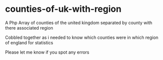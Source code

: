 # counties-of-uk-with-region
A Php Array of counties of the united kingdom separated by county with there associated region

Cobbled together as i needed to know which counties were in which region of england for statistics

Please let me know if you spot any errors
